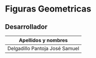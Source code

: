# Figuras Geometricas
## Desarrollador
| Apellidos y nombres |
| --- |
|  Delgadillo Pantoja José Samuel  |
